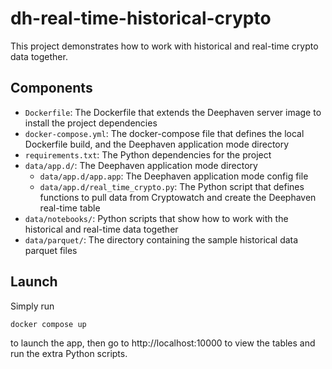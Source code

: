 # dh-real-time-historical-crypto

This project demonstrates how to work with historical and real-time crypto data together.

## Components

* `Dockerfile`: The Dockerfile that extends the Deephaven server image to install the project dependencies
* `docker-compose.yml`: The docker-compose file that defines the local Dockerfile build, and the Deephaven application mode directory
* `requirements.txt`: The Python dependencies for the project
* `data/app.d/`: The Deephaven application mode directory 
  * `data/app.d/app.app`: The Deephaven application mode config file
  * `data/app.d/real_time_crypto.py`: The Python script that defines functions to pull data from Cryptowatch and create the Deephaven real-time table
* `data/notebooks/`: Python scripts that show how to work with the historical and real-time data together
* `data/parquet/`: The directory containing the sample historical data parquet files

## Launch

Simply run

```
docker compose up
```

to launch the app, then go to http://localhost:10000 to view the tables and run the extra Python scripts.
